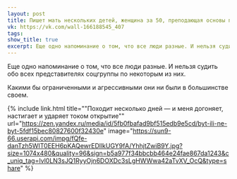 ```yaml
---
layout: post
title: Пишет мать нескольких детей, женщина за 50, преподающая основы православной культуры
vk: https://vk.com/wall-166188545_407
tags: 
show_title: true
excerpt: Еще одно напоминание о том, что все люди разные. И нельзя судить обо всех представителях соцгруппы по некоторым из них. ...
---
```

Еще одно напоминание о том, что все люди разные. И нельзя судить обо всех представителях соцгруппы по некоторым из них. 

Какими бы ограниченными и агрессивными они ни были в большинстве своем.

{% include link.html title="\"Походит несколько дней — и меня догоняет, настигает и ударяет током открытие\"" url="https://zen.yandex.ru/media/id/5fb0fbafad9bf515edb9e5cd/byt-ili-ne-byt-5fdf15bec80827600f32430e" image="https://sun9-66.userapi.com/impg/fQfe-danTzh5WIT0EEH6pKAQewrEDllkUGY9fA/YhhjtZwiB9Y.jpg?size=1074x480&quality=96&sign=b5a977f34bbcbb464e24fae867da1243&c_uniq_tag=Ivl0LN3sJQ1RyyOjn6DOXDc3sLgHWWwa42aTvXV_OcQ&type=share" %}